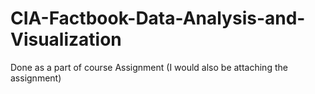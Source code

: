 # CIA-Factbook-Data-Analysis-and-Visualization
Done as a part of course Assignment 
(I would also be attaching the assignment)
